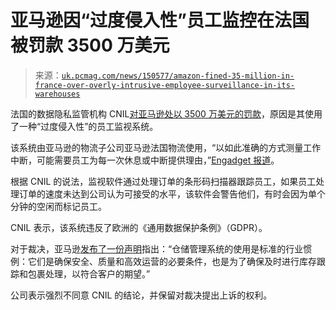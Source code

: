 <!--yml

category: 未分类

date: 2024-05-27 15:03:00

-->

# 亚马逊因“过度侵入性”员工监控在法国被罚款 3500 万美元

> 来源：[`uk.pcmag.com/news/150577/amazon-fined-35-million-in-france-over-overly-intrusive-employee-surveillance-in-its-warehouses`](https://uk.pcmag.com/news/150577/amazon-fined-35-million-in-france-over-overly-intrusive-employee-surveillance-in-its-warehouses)

法国的数据隐私监管机构 CNIL[对亚马逊处以 3500 万美元的罚款](https://www.cnil.fr/en/employee-monitoring-cnil-fined-amazon-france-logistique-eu32-million)，原因是其使用了一种“过度侵入性”的员工监视系统。

该系统由亚马逊的物流子公司亚马逊法国物流使用，“以如此准确的方式测量工作中断，可能需要员工为每一次休息或中断提供理由，”[Engadget 报道](https://www.engadget.com/france-fines-amazon-35-million-over-intrusive-employee-surveillance-161302822.html)。

根据 CNIL 的说法，监视软件通过处理订单的条形码扫描器跟踪员工，如果员工处理订单的速度未达到公司认为可接受的水平，该软件会警告他们，有时会因为单个分钟的空闲而标记员工。

CNIL 表示，该系统违反了欧洲的《通用数据保护条例》（GDPR）。

对于裁决，亚马逊[发布了一份声明](https://www.aboutamazon.fr/actualites/politiques-publiques/declaration-damazon-a-propos-de-la-decision-de-la-cnil)指出：“仓储管理系统的使用是标准的行业惯例：它们是确保安全、质量和高效运营的必要条件，也是为了确保及时进行库存跟踪和包裹处理，以符合客户的期望。”

公司表示强烈不同意 CNIL 的结论，并保留对裁决提出上诉的权利。
